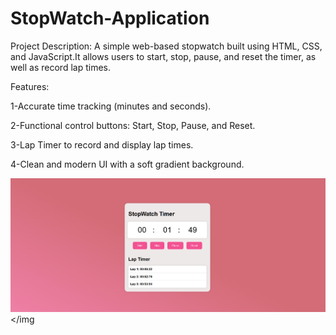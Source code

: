 # StopWatch-Application
Project Description:
A simple web-based stopwatch built using HTML, CSS, and JavaScript.It allows users to start, stop, pause, and reset the timer, as well as record lap times.

Features:

1-Accurate time tracking (minutes and seconds).

2-Functional control buttons: Start, Stop, Pause, and Reset.

3-Lap Timer to record and display lap times.

4-Clean and modern UI with a soft gradient background.

<img src="StopWatch.png"></img
